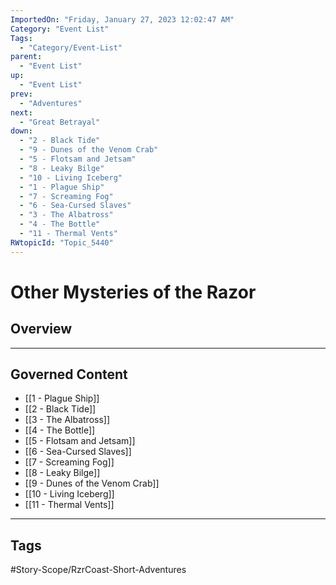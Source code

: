 ```yaml
---
ImportedOn: "Friday, January 27, 2023 12:02:47 AM"
Category: "Event List"
Tags:
  - "Category/Event-List"
parent:
  - "Event List"
up:
  - "Event List"
prev:
  - "Adventures"
next:
  - "Great Betrayal"
down:
  - "2 - Black Tide"
  - "9 - Dunes of the Venom Crab"
  - "5 - Flotsam and Jetsam"
  - "8 - Leaky Bilge"
  - "10 - Living Iceberg"
  - "1 - Plague Ship"
  - "7 - Screaming Fog"
  - "6 - Sea-Cursed Slaves"
  - "3 - The Albatross"
  - "4 - The Bottle"
  - "11 - Thermal Vents"
RWtopicId: "Topic_5440"
---
```

# Other Mysteries of the Razor
## Overview
---
## Governed Content
- [[1 - Plague Ship]]
- [[2 - Black Tide]]
- [[3 - The Albatross]]
- [[4 - The Bottle]]
- [[5 - Flotsam and Jetsam]]
- [[6 - Sea-Cursed Slaves]]
- [[7 - Screaming Fog]]
- [[8 - Leaky Bilge]]
- [[9 - Dunes of the Venom Crab]]
- [[10 - Living Iceberg]]
- [[11 - Thermal Vents]]


---
## Tags
#Story-Scope/RzrCoast-Short-Adventures

